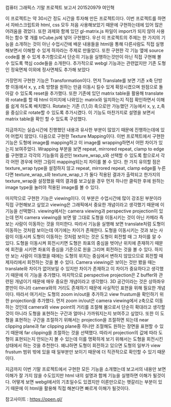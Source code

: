 컴퓨터 그래픽스 기말 프로젝트 보고서
201520979 여인혁

이 프로젝트는 약 30시간 정도 시간을 투자해 만든 프로젝트이다. 이번 프로젝트를 하면서 자바스크립트와 html, css 모두 
처음 사용해보았기 때문에 구현하는데에 있어 많은 어려움을 겪었다. 또한 과제와 함께 있던  gl-matrix.js 파일이 import가 
되지 않아 사용하는 함수 몇 개를 trCube.js에 넣어 구현했다. 우선 이 프로젝트의 주제는 한 가지의 기능을 소개하는 것이 
아닌 수업시간에 배운 내용들을 html을 통해 다른사람도 직접 실행해보면서 이해할 수 있게 하자라는 주제로 만들었다. 
또한 구현한 각 기능 옆에 source code를 볼 수 있게 추가함으로서 단순히 기능을 실행하는것만이 아닌 직접 구현해
볼 수 있도록 핵심 code들을 소개한다. 추가적으로 webgl 기능과는 관련없지만 기존 도형인 정육면체 이외에 정사면체도 
추가해 보았다

가장먼저 구현한 기능은 Transformation이다. 먼저 Translate를 보면 기존 x축 단방향 이동에서 x, y, z축 방향을 원하는 
만큼 이동시 킬수 있게 확장시켰으며 원점으로 돌아갈 수 있도록 reset을 추가했다. 또한 기존에 있던 matrix table을 활용해
translate와 rotate를 할 때 html 이미지에 나와있는 matrix와 일치하는지 직접 확인하면서 이해를 쉽게 하도록 배치했다.
 Rotate는 기존 (1,1,0) 축으로만 가능했던 기능에서 x, y, z,축 을 중심으로 rotate할 수 있도록 추가시켰다. 이 기능도
 마찬가지로 설명을 보면서 matrix table을 확인 할 수 있도록 구성했다.
 
지금까지는 실습시간에 진행했던 내용과 유사한 부분이 많았기 때문에 진행하는데에 있어 어렵지 않았다. 다음으로 구현한 
Texture Mapping이다. 이번 프로젝트에서 구현한 기능은 도형에 image를 mapping하고 이 image를 wrapping하면서 어떤 차이가
있는지 보여주었다. 
 Wrapping 부분을 보면 repeat, mirrored repeat, clamp to edge를 구현했고 각각의 기능들의 옵션인 texture_wrap_s와 
 선택할 수 있도록 함으로서 각각 어떤 경우에 어떤 그림이 mapping되는지 차이를 볼 수 있다. 한 가지 유의할 점은 
 texture_wrap type을 설정하지 않고 repeat, mirrored repeat, clamp edge를 누른다면 texture_wrap_s와 texture_wrap_t
 가 둘다 적용된 결과가 출력되고 한가지의 texture_wrap을 설정했을 때의 결과를 보고싶을 경우 먼저 하나만 클릭한 후에 
 원하는 image type을 눌러야 적용된 image를 볼 수 있다. 
 
마지막으로 구현한 기능은 viewing이다. 이 부분은 수업시간에 많이 강조된 부분이라 직접 구현해보고 싶었고 viewing은 
그래픽에서 중요한 개념이라고 생각했기 때문에 이 기능을 선택했다.
 viewing에서는 camera viewing과 perspective projection이 있는데 먼저 camera viewing을 보면 말 그대로 도형을 
 이동시키는 것이 아닌 카메라 즉 보는 사람이 이동하는 것을 의미한다. 따라서 기능을 실행해 보면 translate처럼 
 도형이 이동하는 것처럼 보이는데 여기에는 차이가 존재한다. 도형을 이동시키는 것과 보는 사람이 이동시켜 도형이 
 이동하는 것처럼 보이는 것은 도형이 회전할 때 그 차이를 알 수 있다. 도형을 이동시켜 회전시키면 도형은 좌표의 
 중심을 벗어난 위치에 존재하기 때문에 회전을 시키면 좌표의 중심을 기준으로 원을 그리며 회전하는 것을 볼 수 있다. 
 하지만 보는 사람이 이동했을 때에는 도형의 위치는 중심에서 변하지 않았으므로 회전할 때 제자리에서 회전하는 것을 볼 수 있다.
 Camera viewing은 보이는 것만 봤을 때는 translate와 차이가 없어보일 수 있지만 차이가 존재하고 이 차이가 중요하다고 
 생각했기 때문에 이 기능을 추가했다.
마지막으로 perspective projection은 Z buffer와 관련된 개념이기 때문에 매우 중요한 개념이라고 생각했다. 3D 공간이라는 
것은 상하좌우 뿐만이 아니라 camera와의 거리도 존재하기 때문에 사실적인 표현을 위해 필요한 개념이다.
따라서 여기서는 도형의 zoom in/out을 추가하고 view frustum을 확인하기 위한 projection을 추가했다. 먼저 zoom in/out은
camera viewing에서 z축으로 이동하는 것인데 camera와 view point의 거리를 조절해 봄으로서 단순히 확대라고 생각할 것이 
아니라 도형을 표현하는 구간과 얼마나 가까워지는지 보여주고 싶었다. 
또한 이 도형을 표현하는 구간을 조절하기 위해서는 projection을 조절하면 되는데 near clipping plane과 far clipping plane중
하나만 조절해도 원하는 장면을 표현할 수 있기 때문에 far clipping을 조절하는 것을 선택했다. 따라서 projection의 값에 따라 
도형이 표현되는지 안되는지 볼 수 있는데 이를 명확하게 보기 위해서는 도형을 회전시킨 상태에서 하는 것을 추천한다. 
왜냐하면 도형이 회전하고 있으면 도형의 일부가 view frustum 범위 밖에 있을 때 일부분만 보이기 때문에 더 직관적으로 
확인할 수 있기 때문이다.

지금까지 이번 기말 프로젝트에서 구현한 모든 기능을 소개했는데 보고서의 내용만 보면 이해가 잘 가지 않을 수도있지만
html 내의 설명과 함께 기능을 실행하면 이해가 될것이다. 어떻게 보면 webgl에서의 기초일수도 있겠지만 이론만으로는
햇갈리는 부분이 있기 때문에 이 html을 활용해 직접 해본다면 빠르게 이해가 될것이다.

참고사이트 : https://open.gl/
